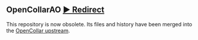 ## OpenCollarAO [▶ Redirect](https://github.com/VirtualDisgrace/opencollar/tree/master/src/ao "My source has a new home!")


This repository is now obsolete. Its files and history have been merged into the [OpenCollar upstream](https://github.com/VirtualDisgrace/opencollar).
